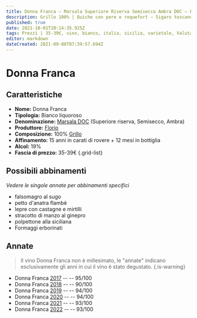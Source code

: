```yaml
---
title: Donna Franca – Marsala Superiore Riserva Semisecco Ambra DOC – Florio – Sicilia (IT) – 35-39€ – 4★-5★
description: Grillo 100% | Quiche con pere e roquefort – Sigaro toscano – Sigaro partagas – Mandorle atterrate al cioccolato fondente – Formaggi erborinati
published: true
date: 2021-10-01T20:14:35.925Z
tags: Prezzi | 35-39€, vino, bianco, italia, sicilia, varietale, Valutazioni | 5 stelle, liquoroso, grillo, quiche con pere e roquefort, sigaro toscano, sigaro partagas, mandorle atterrate al cioccolato fondente, Alimento | manzo, Cottura | stracotto, Aromatizzazione | al ginepro, Formaggi erborinati
editor: markdown
dateCreated: 2021-09-08T07:39:57.694Z
---
```


# Donna Franca

## Caratteristiche
- **Nome:** Donna Franca
- **Tipologia:** Bianco liquoroso
- **Denominazione:** [Marsala DOC](/denominazioni/Italia/Sicilia/DOC/Marsala) (Superiore riserva, Semisecco, Ambra)
- **Produttore:** [Florio](/produttori/Italia/Sicilia/Florio) 
- **Composizione:** 100% [Grillo](/vitigni/Italia/bacca-nera/grillo)
- **Affinamento:** 15 anni in carati di rovere + 12 mesi in bottiglia
- **Alcol:** 19%
- **Fascia di prezzo:** 35-39€
{.grid-list}



## Possibili abbinamenti
*Vedere le singole annate per abbinamenti specifici*

- falsomagro al sugo
- petto d'anatra flambè
- lepre con castagne e mirtilli
- stracotto di manzo al ginepro
- polpettone alla siciliana
- Formaggi erborinati

## Annate
> Il vino Donna Franca non è millesimato, le "annate" indicano esclusivamente gli anni in cui il vino è stato degustato.
{.is-warning}

- Donna Franca [2017](vini/Italia/Sicilia/Florio/Donna-Franca/2017) -- <span class="star-5"></span> -- 95/100
- Donna Franca [2018](vini/Italia/Sicilia/Florio/Donna-Franca/2018) -- <span class="star-4"></span> -- 90/100
- Donna Franca [2019](vini/Italia/Sicilia/Florio/Donna-Franca/2019) -- <span class="star-5"></span> -- 94/100
- Donna Franca [2020](vini/Italia/Sicilia/Florio/Donna-Franca/2020) -- <span class="star-5"></span> -- 94/100
- Donna Franca [2021](vini/Italia/Sicilia/Florio/Donna-Franca/2021) -- <span class="star-5"></span> -- 93/100
- Donna Franca [2022](vini/Italia/Sicilia/Florio/Donna-Franca/2022) -- <span class="star-5"></span> -- 93/100

